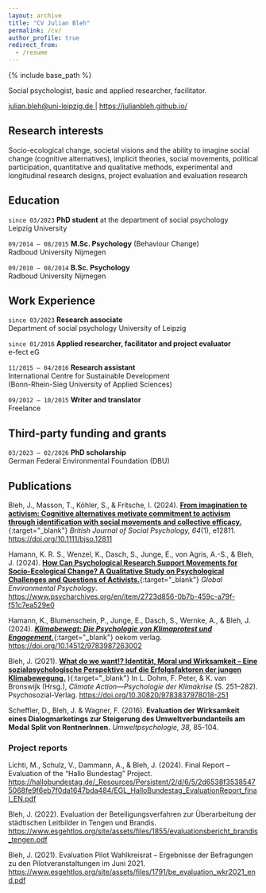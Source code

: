 ```yaml
---
layout: archive
title: "CV Julian Bleh"
permalink: /cv/
author_profile: true
redirect_from:
  - /resume
---
```


{% include base_path %}

Social psychologist, basic and applied researcher, facilitator.

<div id="webaddress">
<a href="julian.bleh@uni-leipzig.de"> julian.bleh@uni-leipzig.de </a>
| <a href="https://julianbleh.github.io/ "> https://julianbleh.github.io/</a>
</div>


## Research interests

Socio-ecological change, societal visions and the ability to imagine social change (cognitive alternatives), implicit theories, social movements, political participation, quantitative and qualitative methods, experimental and longitudinal research designs, project evaluation and evaluation research


## Education

`since 03/2023`
**PhD student** at the department of social psychology\
Leipzig University

`09/2014 – 08/2015` **M.Sc. Psychology** (Behaviour Change)\
Radboud University Nijmegen

`09/2010 – 08/2014` **B.Sc. Psychology**\
Radboud University Nijmegen


## Work Experience
`since 03/2023` **Research associate**\
Department of social psychology University of Leipzig

`since 01/2016` **Applied researcher, facilitator and project evaluator**\
e-fect eG

`11/2015 – 04/2016` **Research assistant**\
International Centre for Sustainable Development\
(Bonn-Rhein-Sieg University of Applied Sciences)

`09/2012 – 10/2015` **Writer and translator**\
Freelance


## Third-party funding and grants
`03/2023 – 02/2026` **PhD scholarship**\
German Federal Environmental Foundation (DBU)



## Publications

Bleh, J., Masson, T., Köhler, S., & Fritsche, I. (2024). [**From imagination to activism: Cognitive alternatives motivate commitment to activism through identification with social movements and collective efficacy.**]( https://www.researchgate.net/publication/385877996_From_imagination_to_activism_Cognitive_alternatives_motivate_commitment_to_activism_through_identification_with_social_movements_and_collective_efficacy){:target="_blank"} *British Journal of Social Psychology, 64*(1), e12811. https://doi.org/10.1111/bjso.12811

Hamann, K. R. S., Wenzel, K., Dasch, S., Junge, E., von Agris, A.-S., & Bleh, J. (2024). [**How Can Psychological Research Support Movements for Socio-Ecological Change? A Qualitative Study on Psychological Challenges and Questions of Activists.**]( https://www.researchgate.net/publication/378972004_How_Can_Psychological_Research_Support_Movements_for_Socio-Ecological_Change_A_Qualitative_Study_on_Psychological_Challenges_and_Questions_of_Activists){:target="_blank"} *Global Environmental Psychology*. https://www.psycharchives.org/en/item/2723d856-0b7b-459c-a79f-f51c7ea529e0

Hamann, K., Blumenschein, P., Junge, E., Dasch, S., Wernke, A., & Bleh, J. (2024). [***Klimabewegt: Die Psychologie von Klimaprotest und Engagement.***](https://www.oekom.de/buch/klimabewegt-9783987260704){:target="_blank"}  oekom verlag. https://doi.org/10.14512/9783987263002

Bleh, J. (2021). [**What do we want!? Identität, Moral und Wirksamkeit – Eine sozialpsychologische Perspektive auf die Erfolgsfaktoren der jungen Klimabewegung.**]( https://www.researchgate.net/publication/353947962_What_do_we_want_Identitat_Moral_und_Wirksamkeit_-_Eine_sozialpsychologische_Perspektive_auf_die_Erfolgsfaktoren_der_jungen_Klimabewegung) ){:target="_blank"} In L. Dohm, F. Peter, & K. van Bronswijk (Hrsg.), *Climate Action—Psychologie der Klimakrise* (S. 251–282). Psychosozial-Verlag. https://doi.org/10.30820/9783837978018-251

Scheffler, D., Bleh, J. & Wagner, F. (2016). **Evaluation der Wirksamkeit eines Dialogmarketings zur Steigerung des Umweltverbundanteils am Modal Split von RentnerInnen.** *Umweltpsychologie, 38,* 85-104.


### Project reports

Lichti, M., Schulz, V., Dammann, A., & Bleh, J. (2024). Final Report – Evaluation of the “Hallo Bundestag” Project. https://hallobundestag.de/_Resources/Persistent/2/d/6/5/2d6538f35385475068fe9f6eb7f0da1647bda484/EGL_HalloBundestag_EvaluationReport_final_EN.pdf

Bleh, J. (2022). Evaluation der Beteiligungsverfahren zur Überarbeitung der städtischen Leitbilder in Tengen und Brandis. https://www.esgehtlos.org/site/assets/files/1855/evaluationsbericht_brandis_tengen.pdf

Bleh, J. (2021). Evaluation Pilot Wahlkreisrat – Ergebnisse der Befragungen zu den Pilotveranstaltungen im Juni 2021. https://www.esgehtlos.org/site/assets/files/1791/be_evaluation_wkr2021_end.pdf
